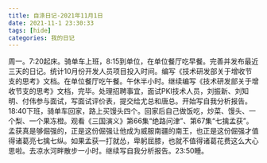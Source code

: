 ```yaml
---
title: 自涤日记-2021年11月1日
date: 2021-11-1 23:30:33
tags: [hide]
categories: 我的日记
---
```

周一。7:20起床。骑单车上班，8:15到单位，在单位餐厅吃早餐。完善并发布最近三天的日记。统计10月份开发人员项目投入时间。编写《技术研发部关于增收节支的思考》文档。在单位餐厅吃午餐。午休半小时。继续编写《技术研发部关于增收节支的思考》文档，完毕。处理招聘事宜，面试PKI技术人员，刘振新、刘知明、付伟参与面试，写面试评价表，提交给尤总和唐总。开始写自我分析报告。18:40下班，骑单车回家，路上买馒头四个。回家后自己做饭吃，炒菜、馒头、一个梨、一个果冻橙。观看《三国演义》第66集“绝路问津”、第67集“七擒孟获”。孟获真是够倔强的，正是这份倔强让他成为威服南疆的南王，也正是这份倔强才值得诸葛亮七擒七纵。如果孟获一打就怂，卑躬屈膝，也就不值得诸葛花费这么大心思啦。去凉水河畔散步一小时。继续写自我分析报告。23:50睡。